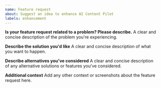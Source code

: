 ```yaml
---
name: Feature request
about: Suggest an idea to enhance AI Content Pilot
labels: enhancement
---
```


**Is your feature request related to a problem? Please describe.**
A clear and concise description of the problem you're experiencing.

**Describe the solution you'd like**
A clear and concise description of what you want to happen.

**Describe alternatives you've considered**
A clear and concise description of any alternative solutions or features you've considered.

**Additional context**
Add any other context or screenshots about the feature request here.
